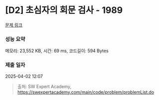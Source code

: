 # [D2] 초심자의 회문 검사 - 1989 

[문제 링크](https://swexpertacademy.com/main/code/problem/problemDetail.do?contestProbId=AV5PyTLqAf4DFAUq) 

### 성능 요약

메모리: 23,552 KB, 시간: 69 ms, 코드길이: 594 Bytes

### 제출 일자

2025-04-02 12:07



> 출처: SW Expert Academy, https://swexpertacademy.com/main/code/problem/problemList.do